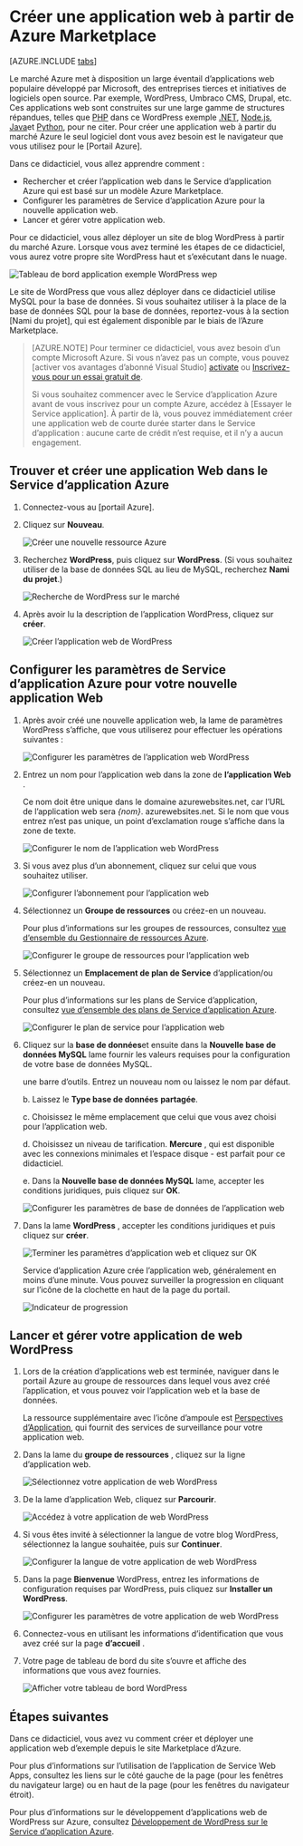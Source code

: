 <properties
    pageTitle="Créer une application web à partir du marché Azure | Microsoft Azure"
    description="Apprenez à créer une nouvelle application web de WordPress à partir du marché Azure via le portail d’Azure."
    services="app-service\web"
    documentationCenter=""
    authors="rmcmurray"
    manager="wpickett"
    editor=""/>

<tags
    ms.service="app-service-web"
    ms.workload="na"
    ms.tgt_pltfrm="na"
    ms.devlang="na"
    ms.topic="get-started-article"
    ms.date="09/20/2016"
    ms.author="robmcm"/>

<!-- Note: This article replaces web-sites-php-web-site-gallery.md -->

# <a name="create-a-web-app-from-the-azure-marketplace"></a>Créer une application web à partir de Azure Marketplace

[AZURE.INCLUDE [tabs](../../includes/app-service-web-get-started-nav-tabs.md)]

Le marché Azure met à disposition un large éventail d’applications web populaire développé par Microsoft, des entreprises tierces et initiatives de logiciels open source. Par exemple, WordPress, Umbraco CMS, Drupal, etc. Ces applications web sont construites sur une large gamme de structures répandues, telles que [PHP] dans ce WordPress exemple [.NET], [Node.js], [Java]et [Python], pour ne citer. Pour créer une application web à partir du marché Azure le seul logiciel dont vous avez besoin est le navigateur que vous utilisez pour le [Portail Azure].

Dans ce didacticiel, vous allez apprendre comment :

* Rechercher et créer l’application web dans le Service d’application Azure qui est basé sur un modèle Azure Marketplace.
* Configurer les paramètres de Service d’application Azure pour la nouvelle application web.
* Lancer et gérer votre application web.

Pour ce didacticiel, vous allez déployer un site de blog WordPress à partir du marché Azure. Lorsque vous avez terminé les étapes de ce didacticiel, vous aurez votre propre site WordPress haut et s’exécutant dans le nuage.

![Tableau de bord application exemple WordPress wep][WordPressDashboard1]

Le site de WordPress que vous allez déployer dans ce didacticiel utilise MySQL pour la base de données. Si vous souhaitez utiliser à la place de la base de données SQL pour la base de données, reportez-vous à la section [Nami du projet], qui est également disponible par le biais de l’Azure Marketplace.

> [AZURE.NOTE]
> Pour terminer ce didacticiel, vous avez besoin d’un compte Microsoft Azure. Si vous n’avez pas un compte, vous pouvez [activer vos avantages d’abonné Visual Studio] [ activate] ou [Inscrivez-vous pour un essai gratuit de][free trial].
>
> Si vous souhaitez commencer avec le Service d’application Azure avant de vous inscrivez pour un compte Azure, accédez à [Essayer le Service application]. À partir de là, vous pouvez immédiatement créer une application web de courte durée starter dans le Service d’application : aucune carte de crédit n’est requise, et il n’y a aucun engagement.

## <a name="find-and-create-a-web-app-in-azure-app-service"></a>Trouver et créer une application Web dans le Service d’application Azure

1. Connectez-vous au [portail Azure].

1. Cliquez sur **Nouveau**.
    
    ![Créer une nouvelle ressource Azure][MarketplaceStart]
    
1. Recherchez **WordPress**, puis cliquez sur **WordPress**. (Si vous souhaitez utiliser de la base de données SQL au lieu de MySQL, recherchez **Nami du projet**.)

    ![Recherche de WordPress sur le marché][MarketplaceSearch]
    
1. Après avoir lu la description de l’application WordPress, cliquez sur **créer**.

    ![Créer l’application web de WordPress][MarketplaceCreate]

## <a name="configure-azure-app-service-settings-for-your-new-web-app"></a>Configurer les paramètres de Service d’application Azure pour votre nouvelle application Web

1. Après avoir créé une nouvelle application web, la lame de paramètres WordPress s’affiche, que vous utiliserez pour effectuer les opérations suivantes :

    ![Configurer les paramètres de l’application web WordPress][ConfigStart]

1. Entrez un nom pour l’application web dans la zone de **l’application Web** .

    Ce nom doit être unique dans le domaine azurewebsites.net, car l’URL de l’application web sera *{nom}*. azurewebsites.net. Si le nom que vous entrez n’est pas unique, un point d’exclamation rouge s’affiche dans la zone de texte.

    ![Configurer le nom de l’application web WordPress][ConfigAppName]

1. Si vous avez plus d’un abonnement, cliquez sur celui que vous souhaitez utiliser. 

    ![Configurer l’abonnement pour l’application web][ConfigSubscription]

1. Sélectionnez un **Groupe de ressources** ou créez-en un nouveau.

    Pour plus d’informations sur les groupes de ressources, consultez [vue d’ensemble du Gestionnaire de ressources Azure][ResourceGroups].

    ![Configurer le groupe de ressources pour l’application web][ConfigResourceGroup]

1. Sélectionnez un **Emplacement de plan de Service** d’application/ou créez-en un nouveau.

    Pour plus d’informations sur les plans de Service d’application, consultez [vue d’ensemble des plans de Service d’application Azure][AzureAppServicePlans]. 

    ![Configurer le plan de service pour l’application web][ConfigServicePlan]

1. Cliquez sur la **base de données**et ensuite dans la **Nouvelle base de données MySQL** lame fournir les valeurs requises pour la configuration de votre base de données MySQL.

    une barre d’outils. Entrez un nouveau nom ou laissez le nom par défaut.

    b. Laissez le **Type base de données** **partagée**.

    c. Choisissez le même emplacement que celui que vous avez choisi pour l’application web.

    d. Choisissez un niveau de tarification. **Mercure** , qui est disponible avec les connexions minimales et l’espace disque - est parfait pour ce didacticiel.

    e. Dans la **Nouvelle base de données MySQL** lame, accepter les conditions juridiques, puis cliquez sur **OK**. 

    ![Configurer les paramètres de base de données de l’application web][ConfigDatabase]

1. Dans la lame **WordPress** , accepter les conditions juridiques et puis cliquez sur **créer**. 

    ![Terminer les paramètres d’application web et cliquez sur OK][ConfigFinished]

    Service d’application Azure crée l’application web, généralement en moins d’une minute. Vous pouvez surveiller la progression en cliquant sur l’icône de la clochette en haut de la page du portail.

    ![Indicateur de progression][ConfigProgress]

## <a name="launch-and-manage-your-wordpress-web-app"></a>Lancer et gérer votre application de web WordPress
    
1. Lors de la création d’applications web est terminée, naviguer dans le portail Azure au groupe de ressources dans lequel vous avez créé l’application, et vous pouvez voir l’application web et la base de données.

    La ressource supplémentaire avec l’icône d’ampoule est [Perspectives d’Application][ApplicationInsights], qui fournit des services de surveillance pour votre application web.

1. Dans la lame du **groupe de ressources** , cliquez sur la ligne d’application web.

    ![Sélectionnez votre application de web WordPress][WordPressSelect]

1. De la lame d’application Web, cliquez sur **Parcourir**.

    ![Accédez à votre application de web WordPress][WordPressBrowse]

1. Si vous êtes invité à sélectionner la langue de votre blog WordPress, sélectionnez la langue souhaitée, puis sur **Continuer**.

    ![Configurer la langue de votre application de web WordPress][WordPressLanguage]

1. Dans la page **Bienvenue** WordPress, entrez les informations de configuration requises par WordPress, puis cliquez sur **Installer un WordPress**.

    ![Configurer les paramètres de votre application de web WordPress][WordPressConfigure]

1. Connectez-vous en utilisant les informations d’identification que vous avez créé sur la page **d’accueil** .  

1. Votre page de tableau de bord du site s’ouvre et affiche des informations que vous avez fournies.    

    ![Afficher votre tableau de bord WordPress][WordPressDashboard2]

## <a name="next-steps"></a>Étapes suivantes

Dans ce didacticiel, vous avez vu comment créer et déployer une application web d’exemple depuis le site Marketplace d’Azure.

Pour plus d’informations sur l’utilisation de l’application de Service Web Apps, consultez les liens sur le côté gauche de la page (pour les fenêtres du navigateur large) ou en haut de la page (pour les fenêtres du navigateur étroit).

Pour plus d’informations sur le développement d’applications web de WordPress sur Azure, consultez [Développement de WordPress sur le Service d’application Azure][WordPressOnAzure]. 

<!-- URL List -->

[PHP]: https://azure.microsoft.com/develop/php/
[.NET]: https://azure.microsoft.com/develop/net/
[Node.js]: https://azure.microsoft.com/develop/nodejs/
[Java]: https://azure.microsoft.com/develop/java/
[Python]: https://azure.microsoft.com/develop/python/
[activate]: https://azure.microsoft.com/pricing/member-offers/msdn-benefits-details/
[free trial]: https://azure.microsoft.com/pricing/free-trial/
[Essayez le Service d’application]: http://go.microsoft.com/fwlink/?LinkId=523751
[ResourceGroups]: ../resource-group-overview.md
[AzureAppServicePlans]: ../app-service/azure-web-sites-web-hosting-plans-in-depth-overview.md
[ApplicationInsights]: https://azure.microsoft.com/services/application-insights/
[Azure Portal]: https://portal.azure.com/
[Nami de projet]: http://projectnami.org/
[WordPressOnAzure]: ./develop-wordpress-on-app-service-web-apps.md

<!-- IMG List -->

[MarketplaceStart]: ./media/app-service-web-create-web-app-from-marketplace/marketplacestart.png
[MarketplaceSearch]: ./media/app-service-web-create-web-app-from-marketplace/marketplacesearch.png
[MarketplaceCreate]: ./media/app-service-web-create-web-app-from-marketplace/marketplacecreate.png
[ConfigStart]: ./media/app-service-web-create-web-app-from-marketplace/configstart.png
[ConfigAppName]: ./media/app-service-web-create-web-app-from-marketplace/configappname.png
[ConfigSubscription]: ./media/app-service-web-create-web-app-from-marketplace/configsubscription.png
[ConfigResourceGroup]: ./media/app-service-web-create-web-app-from-marketplace/configresourcegroup.png
[ConfigServicePlan]: ./media/app-service-web-create-web-app-from-marketplace/configserviceplan.png
[ConfigDatabase]: ./media/app-service-web-create-web-app-from-marketplace/configdatabase.png
[ConfigFinished]: ./media/app-service-web-create-web-app-from-marketplace/configfinished.png
[ConfigProgress]: ./media/app-service-web-create-web-app-from-marketplace/configprogress.png
[WordPressSelect]: ./media/app-service-web-create-web-app-from-marketplace/wpselect.png
[WordPressBrowse]: ./media/app-service-web-create-web-app-from-marketplace/wpbrowse.png
[WordPressLanguage]: ./media/app-service-web-create-web-app-from-marketplace/wplanguage.png
[WordPressDashboard1]: ./media/app-service-web-create-web-app-from-marketplace/wpdashboard1.png
[WordPressDashboard2]: ./media/app-service-web-create-web-app-from-marketplace/wpdashboard2.png
[WordPressConfigure]: ./media/app-service-web-create-web-app-from-marketplace/wpconfigure.png
